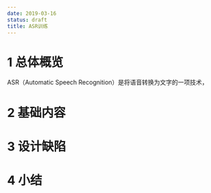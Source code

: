 ```yaml
---
date: 2019-03-16
status: draft
title: ASR训练
---
```

# 1 总体概览
ASR（Automatic Speech Recognition）是将语音转换为文字的一项技术，
# 2 基础内容
# 3 设计缺陷
# 4 小结
